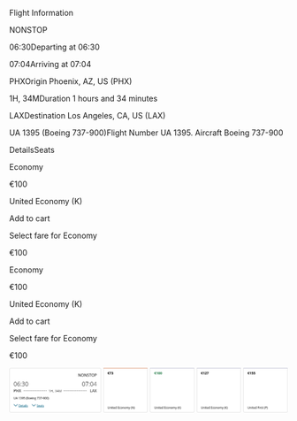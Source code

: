 Flight Information

NONSTOP

06:30Departing at 06:30

07:04Arriving at 07:04

PHXOrigin Phoenix, AZ, US (PHX)

1H, 34MDuration 1 hours and 34 minutes

LAXDestination Los Angeles, CA, US (LAX)

UA 1395 (Boeing 737-900)Flight Number UA 1395. Aircraft Boeing 737-900

DetailsSeats

Economy

€100

United Economy (K)

Add to cart

Select fare for Economy

€100

Economy

€100

United Economy (K)

Add to cart

Select fare for Economy

€100

![](united-01-05.png)